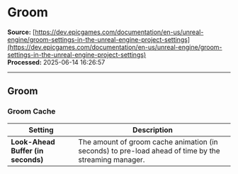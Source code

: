# Groom

**Source:** [https://dev.epicgames.com/documentation/en-us/unreal-engine/groom-settings-in-the-unreal-engine-project-settings](https://dev.epicgames.com/documentation/en-us/unreal-engine/groom-settings-in-the-unreal-engine-project-settings)  
**Processed:** 2025-06-14 16:26:57

---

## Groom

### Groom Cache

| **Setting** | **Description** |
| --- | --- |
| **Look-Ahead Buffer (in seconds)** | The amount of groom cache animation (in seconds) to pre-load ahead of time by the streaming manager. |